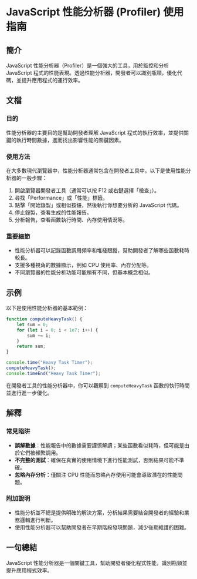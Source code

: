 <!--
Meta Description: # JavaScript 性能分析器 (Profiler) 使用指南 ## 簡介 JavaScript 性能分析器（Profiler）是一個強大的工具，用於監控和分析 JavaScript 程式的性能表現。透過性能分析器，開發者可以識別瓶頸，優化代碼，並提升應用程式的運行效率。 ## 文檔 ### ...
Meta Keywords: javascript, computeheavytask, sum, 性能分析器, profiler
-->

# JavaScript 性能分析器 (Profiler) 使用指南

## 簡介
JavaScript 性能分析器（Profiler）是一個強大的工具，用於監控和分析 JavaScript 程式的性能表現。透過性能分析器，開發者可以識別瓶頸，優化代碼，並提升應用程式的運行效率。

## 文檔
### 目的
性能分析器的主要目的是幫助開發者理解 JavaScript 程式的執行效率，並提供關鍵的執行時間數據，進而找出影響性能的關鍵因素。

### 使用方法
在大多數現代瀏覽器中，性能分析器通常包含在開發者工具中。以下是使用性能分析器的一般步驟：

1. 開啟瀏覽器開發者工具（通常可以按 F12 或右鍵選擇「檢查」）。
2. 尋找「Performance」或「性能」標籤。
3. 點擊「開始錄製」或相似按鈕，然後執行你想要分析的 JavaScript 代碼。
4. 停止錄製，查看生成的性能報告。
5. 分析報告，查看函數執行時間、內存使用情況等。

### 重要細節
- 性能分析器可以記錄函數調用頻率和堆棧跟蹤，幫助開發者了解哪些函數耗時較長。
- 支援多種視角的數據顯示，例如 CPU 使用率、內存分配等。
- 不同瀏覽器的性能分析功能可能稍有不同，但基本概念相似。

## 示例
以下是使用性能分析器的基本範例：

```javascript
function computeHeavyTask() {
    let sum = 0;
    for (let i = 0; i < 1e7; i++) {
        sum += i;
    }
    return sum;
}

console.time("Heavy Task Timer");
computeHeavyTask();
console.timeEnd("Heavy Task Timer");
```

在開發者工具的性能分析器中，你可以觀察到 `computeHeavyTask` 函數的執行時間並進行進一步優化。

## 解釋
### 常見陷阱
- **誤解數據**：性能報告中的數據需要謹慎解讀；某些函數看似耗時，但可能是由於它們被頻繁調用。
- **不完整的測試**：確保在真實的使用情境下進行性能測試，否則結果可能不準確。
- **忽略內存分析**：僅關注 CPU 性能而忽略內存使用可能會導致潛在的性能問題。

### 附加說明
- 性能分析並不總是提供明確的解決方案，分析結果需要結合開發者的經驗和業務邏輯進行判斷。
- 使用性能分析器可以幫助開發者在早期階段發現問題，減少後期維護的困難。

## 一句總結
JavaScript 性能分析器是一個關鍵工具，幫助開發者優化程式性能，識別瓶頸並提升應用程式效率。